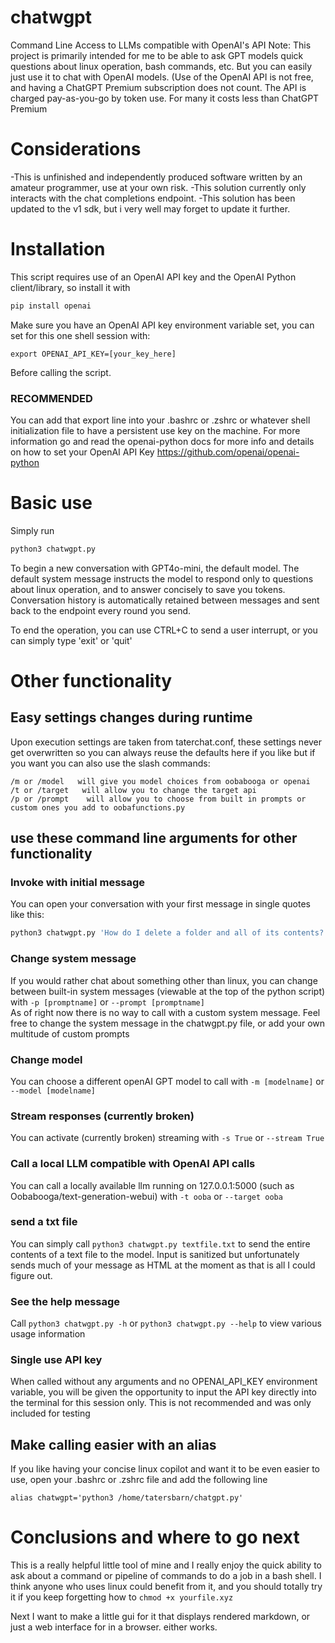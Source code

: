# chatwgpt
Command Line Access to LLMs compatible with OpenAI's API
Note: This project is primarily intended for me to be able to ask GPT models quick questions about linux operation, bash commands, etc. But you can easily just use it to chat with OpenAI models. (Use of the OpenAI API is not free, and having a ChatGPT Premium subscription does not count. The API is charged pay-as-you-go by token use. For many it costs less than ChatGPT Premium

# Considerations
-This is unfinished and independently produced software written by an amateur programmer, use at your own risk.
-This solution currently only interacts with the chat completions endpoint.
-This solution has been updated to the v1 sdk, but i very well may forget to update it further.

# Installation
This script requires use of an OpenAI API key and the OpenAI Python client/library, so install it with
```bash
pip install openai
```
Make sure you have an OpenAI API key environment variable set, you can set for this one shell session with:
```
export OPENAI_API_KEY=[your_key_here]
```
Before calling the script.

### RECOMMENDED
You can add that export line into your .bashrc or .zshrc or whatever shell initialization file to have a persistent use key on the machine.
For more information go and read the openai-python docs for more info and details on how to set your OpenAI API Key https://github.com/openai/openai-python
# Basic use
Simply run
```bash
python3 chatwgpt.py
```
To begin a new conversation with GPT4o-mini, the default model. The default system message instructs the model to respond only to questions about linux operation, and to answer concisely to save you tokens. Conversation history is automatically retained between messages and sent back to the endpoint every round you send.

To end the operation, you can use CTRL+C to send a user interrupt, or you can simply type 'exit' or 'quit'

# Other functionality
## Easy settings changes during runtime
Upon execution settings are taken from taterchat.conf, these settings never get overwritten so you can always reuse the defaults here if you like but if you want you can also use the slash commands:
```
/m or /model   will give you model choices from oobabooga or openai
/t or /target   will allow you to change the target api
/p or /prompt    will allow you to choose from built in prompts or custom ones you add to oobafunctions.py
```
## use these command line arguments for other functionality
### Invoke with initial message
You can open your conversation with your first message in single quotes like this:
```bash
python3 chatwgpt.py 'How do I delete a folder and all of its contents?'
```
### Change system message
If you would rather chat about something other than linux, you can change between built-in system messages (viewable at the top of the python script) with ```-p [promptname]``` or ```--prompt [promptname]```   
As of right now there is no way to call with a custom system message. Feel free to change the system message in the chatwgpt.py file, or add your own multitude of custom prompts
### Change model
You can choose a different openAI GPT model to call with ```-m [modelname]``` or ```--model [modelname]```
### Stream responses (currently broken)
You can activate (currently broken) streaming with ```-s True``` or ```--stream True```
### Call a local LLM compatible with OpenAI API calls
You can call a locally available llm running on 127.0.0.1:5000 (such as Oobabooga/text-generation-webui) with ```-t ooba``` or ```--target ooba```
### send a txt file
You can simply call ```python3 chatwgpt.py textfile.txt``` to send the entire contents of a text file to the model. Input is sanitized but unfortunately sends much of your message as HTML at the moment as that is all I could figure out. 
### See the help message
Call ```python3 chatwgpt.py -h``` or ```python3 chatwgpt.py --help``` to view various usage information
### Single use API key
When called without any arguments and no OPENAI_API_KEY environment variable, you will be given the opportunity to input the API key directly into the terminal for this session only. This is not recommended and was only included for testing

## Make calling easier with an alias
If you like having your concise linux copilot and want it to be even easier to use, open your .bashrc or .zshrc file and add the following line
```
alias chatwgpt='python3 /home/tatersbarn/chatgpt.py'
```

# Conclusions and where to go next
This is a really helpful little tool of mine and I really enjoy the quick ability to ask about a command or pipeline of commands to do a job in a bash shell. I think anyone who uses linux could benefit from it, and you should totally try it if you keep forgetting how to ```chmod +x yourfile.xyz```

Next I want to make a little gui for it that displays rendered markdown, or just a web interface for in a browser. either works.

